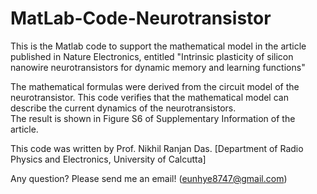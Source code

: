 # MatLab-Code-Neurotransistor
This is the Matlab code to support the mathematical model in the article published in Nature Electronics,
entitled "Intrinsic plasticity of silicon nanowire neurotransistors for dynamic memory and learning functions"

The mathematical formulas were derived from the circuit model of the neurotransistor.
This code verifies that the mathematical model can describe the current dynamics of the neurotransistors.  
The result is shown in Figure S6 of Supplementary Information of the article. 

This code was written by Prof. Nikhil Ranjan Das. [Department of Radio Physics and Electronics, University of Calcutta]

Any question? Please send me an email! (eunhye8747@gmail.com)
